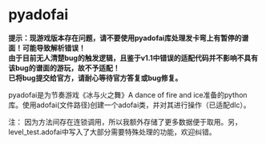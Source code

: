 # pyadofai

**提示：现游戏版本存在问题，请不要使用pyadofai库处理发卡弯上有暂停的谱面！可能导致解析错误！  
由于目前无人清楚bug的触发逻辑，且鉴于v1.1中错误的适配代码并不影响不具有该bug的谱面的游玩，故不予适配！  
已将bug提交给官方，请耐心等待官方答复或bug修复。**

pyadofai是为节奏游戏《冰与火之舞》A dance of fire and ice准备的python库。使用adofai(文件路径)创建一个adofai类，并对其进行操作（已适配dlc）。

注：
因为方法间存在连锁调用，所以我额外存储了更多数据便于取用。另，level_test.adofai中写入了大部分需要特殊处理的功能，欢迎纠错。
